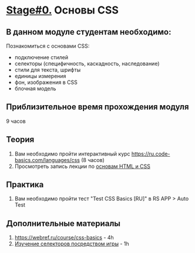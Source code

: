 # [Stage#0.](../../) Основы CSS

## В данном модуле студентам необходимо:

Познакомиться с основами CSS:

- подключение стилей
- селекторы (специфичность, каскадность, наследование)
- стили для текста, шрифты
- единицы измерения
- фон, изображения в CSS
- блочная модель

## Приблизительное время прохождения модуля

9 часов

## Теория

1. Вам необходимо пройти интерактивный курс https://ru.code-basics.com/languages/css (8 часов)
2. Просмотреть запись лекции по [основам HTML и CSS](https://youtu.be/4Zj7tRlQJao?list=PLzLiprpVuH8df24MzZp-l5QMsJWJbi9qP)

## Практика

1. Вам необходимо пройти тест "Test CSS Basics [RU]" в RS APP > Auto Test

## Дополнительные материалы

1. https://webref.ru/course/css-basics - 4h
2. [Изучение селекторов посредством игры](https://flukeout.github.io/) - 1h
